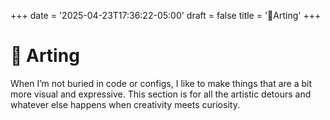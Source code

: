+++
date = '2025-04-23T17:36:22-05:00'
draft = false
title = '🎨Arting'
+++

# 🎨 Arting

When I’m not buried in code or configs, I like to make things that are a bit more visual and expressive. This section is for all the artistic detours and whatever else happens when creativity meets curiosity.
